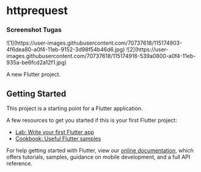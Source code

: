 # httprequest

<h3>Screenshot Tugas</h3>
![1](https://user-images.githubusercontent.com/70737618/115174903-4f6dea80-a0f4-11eb-9152-3d98f54b46d6.jpg)
![2](https://user-images.githubusercontent.com/70737618/115174916-539a0800-a0f4-11eb-935a-be6fcd2a12f1.jpg)

A new Flutter project.

## Getting Started

This project is a starting point for a Flutter application.

A few resources to get you started if this is your first Flutter project:

- [Lab: Write your first Flutter app](https://flutter.dev/docs/get-started/codelab)
- [Cookbook: Useful Flutter samples](https://flutter.dev/docs/cookbook)

For help getting started with Flutter, view our
[online documentation](https://flutter.dev/docs), which offers tutorials,
samples, guidance on mobile development, and a full API reference.
